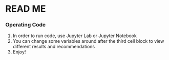# READ ME

### Operating Code

1. In order to run code, use Jupyter Lab or Jupyter Notebook
2. You can change some variables around after the third cell block to view different results and recommendations
3. Enjoy!
